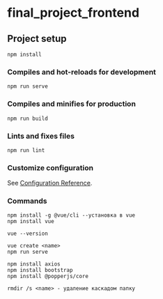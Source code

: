 # final_project_frontend

## Project setup
```
npm install
```

### Compiles and hot-reloads for development
```
npm run serve
```

### Compiles and minifies for production
```
npm run build
```

### Lints and fixes files
```
npm run lint
```

### Customize configuration
See [Configuration Reference](https://cli.vuejs.org/config/).


### Commands
```
npm install -g @vue/cli --установка в vue
npm install vue

vue --version

vue create <name>
npm run serve

npm install axios
npm install bootstrap
npm install @popperjs/core

rmdir /s <name> - удаление каскадом папку
```
